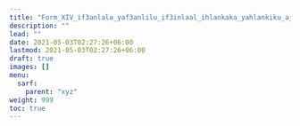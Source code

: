 ```yaml
---
title: "Form_XIV_if3anlala_yaf3anlilu_if3inlaal_ihlankaka_yahlankiku_ajwaaf"
description: ""
lead: ""
date: 2021-05-03T02:27:26+06:00
lastmod: 2021-05-03T02:27:26+06:00
draft: true
images: []
menu: 
  sarf:
    parent: "xyz"
weight: 999
toc: true
---
```



